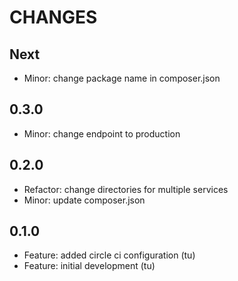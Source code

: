 # CHANGES

## Next

- Minor: change package name in composer.json

## 0.3.0

- Minor: change endpoint to production

## 0.2.0

- Refactor: change directories for multiple services
- Minor: update composer.json

## 0.1.0

- Feature: added circle ci configuration (tu)
- Feature: initial development (tu)
